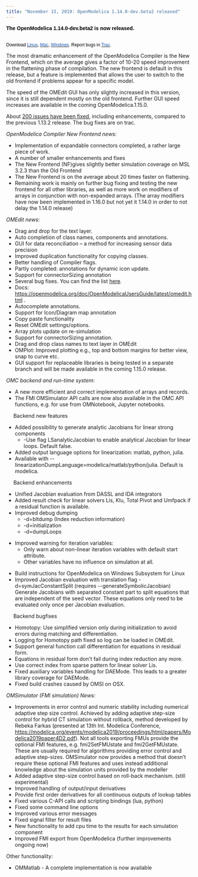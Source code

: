```yaml
---
title: "November 15, 2019: OpenModelica 1.14.0-dev.beta2 released"
---
```

<p><strong><span style="font-family: Arial, sans-serif; color: black; border: 1pt none windowtext; padding: 0in;">The OpenModelica 1.14.0-dev.beta2 is now released.&nbsp;<br /> <br /> </span></strong><strong></strong></p>
<p><span style="font-size: 9pt; font-family: Arial, sans-serif; color: black;">Download&nbsp;</span><span style="text-decoration: underline;"><span style="font-size: 9pt; font-family: Arial, sans-serif; color: #1b57b1; border: 1pt none windowtext; padding: 0in;"><a href="download/download-linux"><span style="color: #1b57b1;">Linux</span></a></span></span><span style="font-size: 9pt; font-family: Arial, sans-serif; color: black;">,&nbsp;</span><span style="text-decoration: underline;"><span style="font-size: 9pt; font-family: Arial, sans-serif; color: #1b57b1; border: 1pt none windowtext; padding: 0in;"><a href="download/download-mac"><span style="color: #1b57b1;">Mac</span></a></span></span><span style="font-size: 9pt; font-family: Arial, sans-serif; color: black;">,&nbsp;</span><span style="text-decoration: underline;"><span style="font-size: 9pt; font-family: Arial, sans-serif; color: #1b57b1; border: 1pt none windowtext; padding: 0in;"><a href="download/download-windows"><span style="color: #1b57b1;">Windows</span></a></span></span><span style="font-size: 9pt; font-family: Arial, sans-serif; color: black;">. Report bugs in&nbsp;</span><a href="https://trac.openmodelica.org/OpenModelica/newticket"><span style="font-size: 9pt; font-family: Arial, sans-serif; color: #1b57b1; border: 1pt none windowtext; padding: 0in;">Trac</span></a><span style="font-size: 9pt; font-family: Arial, sans-serif; color: black;">.</span></p>
<p>The most dramatic enhancement of the OpenModelica Compiler is the New Frontend, which on the average gives a factor of 10-20 speed improvement in the flattening phase of compilation. The new frontend is default in this release, but a feature is implemented that allows the user to switch to the old frontend if problems appear for a specific model.</p>
<p>The speed of the OMEdit GUI has only slightly increased in this version, since it is still dependent mostly on the old frontend. Further GUI speed increases are available in the coming OpenModelica.1.15.0.</p>
<p>About <a href="https://trac.openmodelica.org/OpenModelica/wiki/ReleaseNotes/1.14.0">200 issues have been fixed</a>, including enhancements, compared to the previous 1.13.2 release. The bug fixes are on trac.</p>
<p class="BulletItem"><i>OpenModelica Compiler New Frontend news:</i></p>
<ul>
<li>Implementation of expandable connectors completed, a rather large piece of work.</li>
<li>A number of smaller enhancements and fixes</li>
<li>The New Frontend (NF)gives slightly better simulation coverage on MSL 3.2.3 than the Old Frontend</li>
<li>The New Frontend is on the average about 20 times faster on flattening.</li>
<li>Remaining work is mainly on further bug fixing and testing the new frontend for all other libraries, as well as more work on modifiers of arrays in conjunction with non-expanded arrays. (The array modifiers have now been implemented in 1.16.0 but not yet it 1.14.0 in order to not delay the 1.14.0 release)</li>
</ul>
<p class="BulletItem"><i>OMEdit news:</i></p>
<ul>
<li>Drag and drop for the text layer.</li>
<li>Auto completion of class names, components and annotations.</li>
<li>GUI for data reconciliation – a method for increasing sensor data precision</li>
<li>Improved duplication functionality for copying classes.</li>
<li>Better handling of Compiler flags.</li>
<li>Partly completed: annotations for dynamic icon update.</li>
<li>Support for connectorSizing annotation</li>
<li>Several bug fixes. You can find the list <a href="https://trac.openmodelica.org/OpenModelica/query?status=closed&amp;owner=adeas31&amp;component=OMEdit&amp;milestone=1.14.0&amp;col=id&amp;col=summary&amp;col=component&amp;col=milestone&amp;col=status&amp;col=type&amp;col=priority&amp;order=priority">here</a><span style="color: #1f497d;">.</span></li>
<li>Docs: <a href="doc/OpenModelicaUsersGuide/latest/omedit.html">https://openmodelica.org/doc/OpenModelicaUsersGuide/latest/omedit.html</a> .</li>
<li>Autocomplete annotations.</li>
<li>Support for Icon/Diagram map annotation</li>
<li>Copy paste functionality</li>
<li>Reset OMEdit settings/options.</li>
<li>Array plots update on re-simulation</li>
<li>Support for connectorSizing annotation.</li>
<li>Drag and drop class names to text layer in OMEdit</li>
<li>OMPlot: Improved plotting e.g., top and bottom margins for better view, snap to curve etc.</li>
<li>GUI support for replaceable libraries is being tested in a separate branch and will be made available in the coming 1.15.0 release.</li>
</ul>
<p><i> OMC backend and run-time system:</i></p>
<ul>
<li>A new more efficient and correct implementation of arrays and records.</li>
<li>The FMI OMSimulator API calls are now also available in the OMC API functions, e.g. for use from OMNotebook, Jupyter notebooks.</li>
</ul>
<p>&nbsp;&nbsp;&nbsp;&nbsp; Backend new features</p>
<ul>
<li>Added possibility to generate analytic Jacobians for linear strong components
<ul>
<li>-Use flag LSanalyticJacobian to enable analytical Jacobian for linear loops. Default false.</li>
</ul>
</li>
<li>Added output language options for linearization: matlab, python, julia.</li>
<li>Available with --linearizationDumpLanguage=modelica/matlab/python/julia. Default is modelica.</li>
</ul>
<p>&nbsp;&nbsp;&nbsp;&nbsp; Backend enhancements</p>
<ul>
<li>Unified Jacobian evaluation from DASSL and IDA integrators</li>
<li>Added result check for linear solvers Lis, Klu, Total Pivot and Umfpack if a residual function is available.</li>
<li>Improved debug dumping
<ul>
<li>-d=bltdump (Index reduction information)</li>
<li>-d=initialization</li>
<li>-d=dumpLoops</li>
</ul>
</li>
</ul>
<ul>
<li>Improved warning for iteration variables:
<ul>
<li>Only warn about non-linear iteration variables with default start attribute.</li>
<li>Other variables have no influence on simulation at all.</li>
</ul>
</li>
</ul>
<ul>
<li>Build instructions for OpenModelica on Windows Subsystem for Linux</li>
<li>Improved Jacobian evaluation with translation flag -d=symJacConstantSplit (requires --generateSymbolicJacobian) Generate Jacobians with separated constant part to split equations that are independent of the seed vector. These equations only need to be evaluated only once per Jacobian evaluation.</li>
</ul>
<p>&nbsp;&nbsp;&nbsp;&nbsp; Backend bugfixes</p>
<ul>
<li>Homotopy: Use simplified version only during initialization to avoid errors during matching and differentiation.</li>
<li>Logging for Homotopy path fixed so log can be loaded in OMEdit.</li>
<li>Support general function call differentiation for equations in residual form.</li>
<li>Equations in residual form don't fail during index reduction any more.</li>
<li>Use correct index from sparse pattern for linear solver Lis.</li>
<li>Fixed auxiliary variables handling for DAEMode. This leads to a greater library coverage for DAEMode.</li>
<li>Fixed build crashes caused by OMSI on OSX.</li>
</ul>
<p><i>OMSimulator (FMI simulation) News:</i></p>
<ul>
<li>Improvements in error control and numeric stability including numerical adaptive step size control. Achieved by adding adaptive step-size control for hybrid CT simulation without rollback, method developed by Rebeka Farkas (presented at 13th Int. Modelica Conference, <a href="https://modelica.org/events/modelica2019/proceedings/html/papers/Modelica2019paper4D2.pdf">https://modelica.org/events/modelica2019/proceedings/html/papers/Modelica2019paper4D2.pdf</a>). Not all tools exporting FMUs provide the optional FMI features, e.g. fmi2SetFMUstate and fmi2GetFMUstate. These are usually required for algorithms providing error control and adaptive step-sizes. OMSimulator now provides a method that doesn’t require these optional FMI features and uses instead additional knowledge about the simulation units provided by the modeller</li>
<li>Added adaptive step-size control based on roll-back mechanism. (still experimental)</li>
<li>Improved handling of output/input derivatives</li>
<li>Provide first order derivatives for all continuous outputs of lookup tables</li>
<li>Fixed various C-API calls and scripting bindings (lua, python)</li>
<li>Fixed some command line options</li>
<li>Improved various error messages</li>
<li>Fixed signal filter for result files</li>
<li>New functionality to add cpu time to the results for each simulation component</li>
<li>Improved FMI export from OpenModelica (further improvements ongoing now)</li>
</ul>
<p>Other functionality:</p>
<ul>
<li>OMMatlab - A complete implementation is now available</li>
</ul>